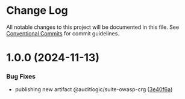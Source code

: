 # Change Log

All notable changes to this project will be documented in this file.
See [Conventional Commits](https://conventionalcommits.org) for commit guidelines.

# 1.0.0 (2024-11-13)


### Bug Fixes

* publishing new artifact @auditlogic/suite-owasp-crg ([3e40f6a](https://github.com/auditlogic/suite/commit/3e40f6a02bef122c0951406289ea5bd09ca48fa2))
